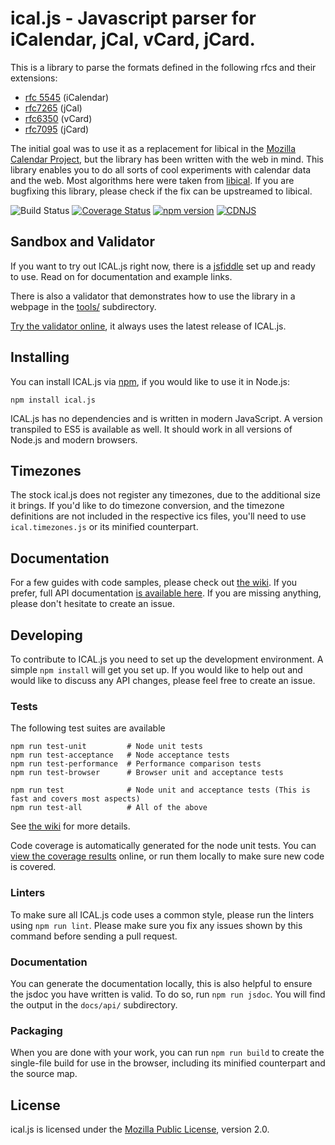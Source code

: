 # ical.js - Javascript parser for iCalendar, jCal, vCard, jCard.

This is a library to parse the formats defined in the following rfcs and their extensions:
* [rfc 5545](http://tools.ietf.org/html/rfc5545) (iCalendar)
* [rfc7265](http://tools.ietf.org/html/rfc7265) (jCal)
* [rfc6350](http://tools.ietf.org/html/rfc6350) (vCard)
* [rfc7095](http://tools.ietf.org/html/rfc7095) (jCard)

The initial goal was to use it as a replacement for libical in the [Mozilla Calendar
Project](http://www.mozilla.org/projects/calendar/), but the library has been written with the web
in mind. This library enables you to do all sorts of cool experiments with calendar data and the
web. Most algorithms here were taken from [libical](https://github.com/libical/libical). If you are
bugfixing this library, please check if the fix can be upstreamed to libical.

![Build Status](https://github.com/kewisch/ical.js/workflows/Checkin/badge.svg) [![Coverage Status](https://coveralls.io/repos/kewisch/ical.js/badge.svg)](https://coveralls.io/r/kewisch/ical.js) [![npm version](https://badge.fury.io/js/ical.js.svg)](http://badge.fury.io/js/ical.js) [![CDNJS](https://img.shields.io/cdnjs/v/ical.js.svg)](https://cdnjs.com/libraries/ical.js)  

## Sandbox and Validator

If you want to try out ICAL.js right now, there is a
[jsfiddle](http://jsfiddle.net/kewisch/227efboL/) set up and ready to use. Read on for documentation
and example links.

There is also a validator that demonstrates how to use the library in a webpage in the
[tools/](https://github.com/kewisch/ical.js/tree/main/tools) subdirectory.

[Try the validator online](http://kewisch.github.io/ical.js/validator.html), it always uses the latest release of ICAL.js.

## Installing

You can install ICAL.js via [npm](https://www.npmjs.com/), if you would like to use it in Node.js:
```
npm install ical.js
```

ICAL.js has no dependencies and is written in modern JavaScript. A version transpiled to ES5 is
available as well. It should work in all versions of Node.js and modern browsers.

## Timezones
The stock ical.js does not register any timezones, due to the additional size it brings. If you'd
like to do timezone conversion, and the timezone definitions are not included in the respective ics
files, you'll need to use `ical.timezones.js` or its minified counterpart.

## Documentation

For a few guides with code samples, please check out
[the wiki](https://github.com/kewisch/ical.js/wiki). If you prefer,
full API documentation [is available here](http://kewisch.github.io/ical.js/api/).
If you are missing anything, please don't hesitate to create an issue.

## Developing

To contribute to ICAL.js you need to set up the development environment. A simple `npm install` will
get you set up. If you would like to help out and would like to discuss any API changes, please feel 
free to create an issue.

### Tests

The following test suites are available

    npm run test-unit         # Node unit tests
    npm run test-acceptance   # Node acceptance tests
    npm run test-performance  # Performance comparison tests
    npm run test-browser      # Browser unit and acceptance tests
    
    npm run test              # Node unit and acceptance tests (This is fast and covers most aspects)
    npm run test-all          # All of the above

See [the wiki](https://github.com/kewisch/ical.js/wiki/Running-Tests) for more details.

Code coverage is automatically generated for the node unit tests. You can [view the coverage
results](https://coveralls.io/r/kewisch/ical.js) online, or run them locally to make sure new
code is covered.

### Linters
To make sure all ICAL.js code uses a common style, please run the linters using `npm run lint`.
Please make sure you fix any issues shown by this command before sending a pull request.

### Documentation
You can generate the documentation locally, this is also helpful to ensure the jsdoc you have
written is valid. To do so, run `npm run jsdoc`. You will find the output in the `docs/api/`
subdirectory.

### Packaging
When you are done with your work, you can run `npm run build` to create the single-file build for
use in the browser, including its minified counterpart and the source map.

## License
ical.js is licensed under the
[Mozilla Public License](https://www.mozilla.org/MPL/2.0/), version 2.0.
